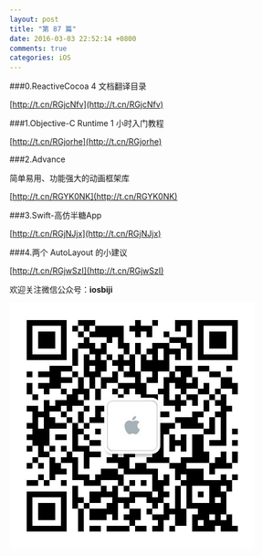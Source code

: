 ```yaml
---
layout: post
title: "第 87 篇"
date: 2016-03-03 22:52:14 +0800
comments: true
categories: iOS
---
```


###0.ReactiveCocoa 4 文档翻译目录

[http://t.cn/RGjcNfv](http://t.cn/RGjcNfv)  

###1.Objective-C Runtime 1 小时入门教程

[http://t.cn/RGjorhe](http://t.cn/RGjorhe)  

###2.Advance

简单易用、功能强大的动画框架库  

[http://t.cn/RGYK0NK](http://t.cn/RGYK0NK)  

###3.Swift-高仿半糖App

[http://t.cn/RGjNJjx](http://t.cn/RGjNJjx)  

###4.两个 AutoLayout 的小建议

[http://t.cn/RGjwSzI](http://t.cn/RGjwSzI)  

欢迎关注微信公众号：**iosbiji**

![iOS开发笔记](/images/weixin.jpg)